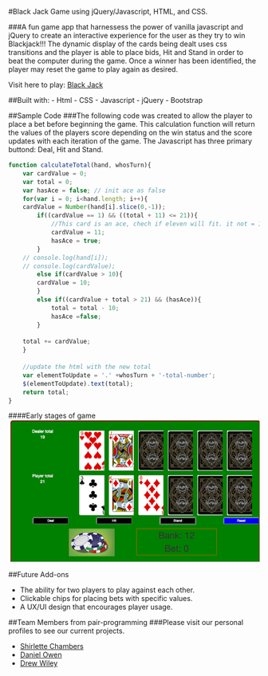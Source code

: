 #Black Jack Game using jQuery/Javascript, HTML, and CSS.

<!-- ![Alt text](img/revelry4.png "Revelry Logo") -->


###A fun game app that harnessess the power of vanilla javascript and jQuery to create an interactive experience for the user as they try to win Blackjack!!! The dynamic display of the cards being dealt uses css transitions and the player is able to place bids, Hit and Stand in order to beat the computer during the game. Once a winner has been identified, the player may reset the game to play again as desired.

Visit here to play: [Black Jack](http://shirletterly.com/blackjack/)

##Built with:
	- Html
	- CSS
	- Javascript
	- jQuery 
	- Bootstrap

##Sample Code
###The following code was created to allow the player to place a bet before beginning the game. This calculation function will return the values of the players score depending on the win status and the score updates with each iteration of the game. The Javascript has three primary buttond: Deal, Hit and Stand.

```javascript
function calculateTotal(hand, whosTurn){
	var cardValue = 0;
	var total = 0;
	var hasAce = false; // init ace as false
	for(var i = 0; i<hand.length; i++){
	cardValue = Number(hand[i].slice(0,-1));
		if((cardValue == 1) && ((total + 11) <= 21)){
			//This card is an ace, chech if eleven will fit. it not = 1
			cardValue = 11;
			hasAce = true;
		}
	// console.log(hand[i]);
	// console.log(cardValue);
		else if(cardValue > 10){
		cardValue = 10;
		}
		else if((cardValue + total > 21) && (hasAce)){
			total = total - 10;
			hasAce =false;
		}

	total += cardValue;
	}

	//update the html with the new total
	var elementToUpdate = '.' +whosTurn + '-total-number';
	$(elementToUpdate).text(total);
	return total;
}
```


####Early stages of game
![Alt text](images/screenshot.png "Early stages of game")

##Future Add-ons
- The ability for two players to play against each other.
- Clickable chips for placing bets with specific values.
- A UX/UI design that encourages player usage.


##Team Members from pair-programming
###Please visit our personal profiles to see our current projects.
- [Shirlette Chambers](https://github.com/Shirlazybrat)
- [Daniel Owen](https://github.com/daniel-owen)
- [Drew Wiley](https://github.com/drewwiley)
